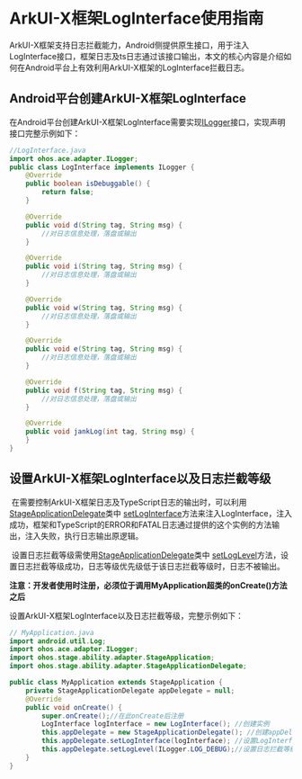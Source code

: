 # ArkUI-X框架LogInterface使用指南

ArkUI-X框架支持日志拦截能力，Android侧提供原生接口，用于注入LogInterface接口，框架日志及ts日志通过该接口输出，本文的核心内容是介绍如何在Android平台上有效利用ArkUI-X框架的LogInterface拦截日志。

## Android平台创建ArkUI-X框架LogInterface

在Android平台创建ArkUI-X框架LogInterface需要实现[ILogger](../reference/arkui-for-android/ILogger.md)接口，实现声明接口完整示例如下：

```java
//LogInterface.java
import ohos.ace.adapter.ILogger;
public class LogInterface implements ILogger {
    @Override
    public boolean isDebuggable() {
        return false;
    }

    @Override
    public void d(String tag, String msg) {
        //对日志信息处理，落盘或输出
    }

    @Override
    public void i(String tag, String msg) {
        //对日志信息处理，落盘或输出
    }

    @Override
    public void w(String tag, String msg) {
        //对日志信息处理，落盘或输出
    }

    @Override
    public void e(String tag, String msg) {
        //对日志信息处理，落盘或输出
    }

    @Override
    public void f(String tag, String msg) {
        //对日志信息处理，落盘或输出
    }

    @Override
    public void jankLog(int tag, String msg) {
    }
}
```

## 设置ArkUI-X框架LogInterface以及日志拦截等级

​		在需要控制ArkUI-X框架日志及TypeScript日志的输出时，可以利用[StageApplicationDelegate](../reference/arkui-for-android/StageApplicationDelegate.md)类中  [setLogInterface](../reference/arkui-for-android/StageApplicationDelegate.md)方法来注入LogInterface，注入成功，框架和TypeScript的ERROR和FATAL日志通过提供的这个实例的方法输出，注入失败，执行日志输出原逻辑。

​		设置日志拦截等级需使用[StageApplicationDelegate](../reference/arkui-for-android/StageApplicationDelegate.md)类中  [setLogLevel](../reference/arkui-for-android/StageApplicationDelegate.md)方法，设置日志拦截等级成功，日志等级优先级低于该日志拦截等级时，日志不被输出。

**注意：开发者使用时注册，必须位于调用MyApplication超类的onCreate()方法之后**

设置ArkUI-X框架LogInterface以及日志拦截等级，完整示例如下：

```java
// MyApplication.java
import android.util.Log;
import ohos.ace.adapter.ILogger;
import ohos.stage.ability.adapter.StageApplication;
import ohos.stage.ability.adapter.StageApplicationDelegate;

public class MyApplication extends StageApplication {
    private StageApplicationDelegate appDelegate = null;
    @Override
    public void onCreate() {
        super.onCreate();//在此onCreate后注册
        LogInterface logInterface = new LogInterface(); //创建实例
        this.appDelegate = new StageApplicationDelegate(); //创建appDelegate
        this.appDelegate.setLogInterface(logInterface); //设置LogInterface
        this.appDelegate.setLogLevel(ILogger.LOG_DEBUG);//设置日志拦截等级
    }
}
```







